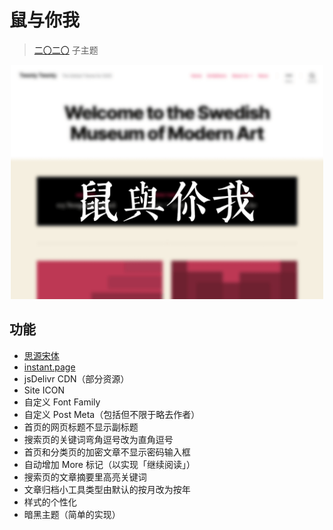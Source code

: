 # 鼠与你我

> [二〇二〇](https://github.com/WordPress/twentytwenty) 子主题

<p align="center"><img src="./screenshot.png" width="500"></p>

## 功能

- [思源宋体](https://fonts.google.com/specimen/Noto+Serif+SC)
- [instant.page](https://instant.page/)
- jsDelivr CDN（部分资源）
- Site ICON
- 自定义 Font Family
- 自定义 Post Meta（包括但不限于略去作者）
- 首页的网页标题不显示副标题
- 搜索页的关键词弯角逗号改为直角逗号
- 首页和分类页的加密文章不显示密码输入框
- 自动增加 More 标记（以实现「继续阅读」）
- 搜索页的文章摘要里高亮关键词
- 文章归档小工具类型由默认的按月改为按年
- 样式的个性化
- 暗黑主题（简单的实现）
